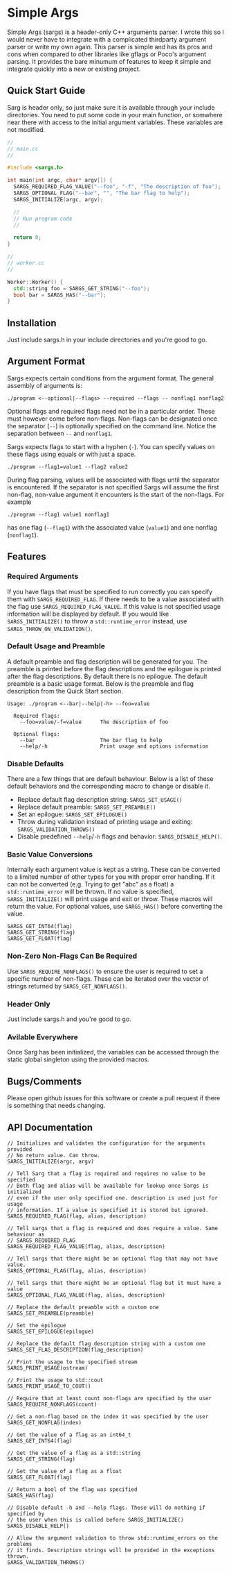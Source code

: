 # Simple Args

Simple Args (sargs) is a header-only C++ arguments parser. I wrote this so I would never have to integrate with a complicated thirdparty argument parser or write my own again. This parser is simple and has its pros and cons when compared to other libraries like gflags or Poco's argument parsing. It provides the bare minumum of features to keep it simple and integrate quickly into a new or existing project.

## Quick Start Guide

Sarg is header only, so just make sure it is available through your include directories. You need to put some code in your main function, or somwhere near there with access to the initial argument variables. These variables are not modified.

```cpp
//
// main.cc
//

#include <sargs.h>

int main(int argc, char* argv[]) {
  SARGS_REQUIRED_FLAG_VALUE("--foo", "-f", "The description of foo");
  SARGS_OPTIONAL_FLAG("--bar", "", "The bar flag to help");
  SARGS_INITIALIZE(argc, argv);

  //
  // Run program code
  //

  return 0;
}
```

```cpp
//
// worker.cc
//

Worker::Worker() {
  std::string foo = SARGS_GET_STRING("--foo");
  bool bar = SARGS_HAS("--bar");
}
```

## Installation

Just include sargs.h in your include directories and you're good to go.

## Argument Format

Sargs expects certain conditions from the argument format. The general assembly of arguments is:

```./program <--optional|--flags> --required --flags -- nonflag1 nonflag2```

Optional flags and required flags need not be in a particular order. These must however come before non-flags. Non-flags can be designated once the separator (```--```) is optionally specified on the command line. Notice the separation between ```--``` and ```nonflag1```.

Sargs expects flags to start with a hyphen (```-```). You can specify values on these flags using equals or with just a space.

```./program --flag1=value1 --flag2 value2```

During flag parsing, values will be associated with flags until the separator is encountered. If the separator is not specified Sargs will assume the first non-flag, non-value argument it encounters is the start of the non-flags. For example

```./program --flag1 value1 nonflag1```

has one flag (```--flag1```) with the associated value (```value1```) and one nonflag (```nonflag1```).

## Features

### Required Arguments

If you have flags that must be specified to run correctly you can specify them with ```SARGS_REQUIRED_FLAG```. If there needs to be a value associated with the flag use ```SARGS_REQUIRED_FLAG_VALUE```. If this value is not specified usage information will be displayed by default. If you would like ```SARGS_INITIALIZE()``` to throw a ```std::runtime_error``` instead, use ```SARGS_THROW_ON_VALIDATION()```.

### Default Usage and Preamble

A default preamble and flag description will be generated for you. The preamble is printed before the flag descriptions and the epilogue is printed after the flag descriptions. By default there is no epilogue. The default preamble is a basic usage format. Below is the preamble and flag description from the Quick Start section.

```
Usage: ./program <--bar|--help|-h> --foo=value

  Required flags:
    --foo=value/-f=value      The description of foo

  Optional flags:
    --bar                     The bar flag to help
    --help/-h                 Print usage and options information
```

### Disable Defaults

There are a few things that are default behaviour. Below is a list of these default behaviors and the corresponding macro to change or disable it.

- Replace default flag description string: ```SARGS_SET_USAGE()```
- Replace default preamble: ```SARGS_SET_PREAMBLE()```
- Set an epilogue: ```SARGS_SET_EPILOGUE()```
- Throw during validation instead of printing usage and exiting: ```SARGS_VALIDATION_THROWS()```
- Disable predefined ```--help```/```-h``` flags and behavior: ```SARGS_DISABLE_HELP()```.

### Basic Value Conversions

Internally each argument value is kept as a string. These can be converted to a limited number of other types for you with proper error handling. If it can not be converted (e.g. Trying to get "abc" as a float) a ```std::runtime_error``` will be thrown. If no value is specified, ```SARGS_INITIALIZE()``` will print usage and exit or throw. These macros will return the value. For optional values, use ```SARGS_HAS()``` before converting the value.

```
SARGS_GET_INT64(flag)
SARGS_GET_STRING(flag)
SARGS_GET_FLOAT(flag)
```

### Non-Zero Non-Flags Can Be Required

Use ```SARGS_REQUIRE_NONFLAGS()``` to ensure the user is required to set a specific number of non-flags. These can be iterated over the vector of strings returned by ```SARGS_GET_NONFLAGS()```.

### Header Only

Just include sargs.h and you're good to go.

### Avilable Everywhere

Once Sarg has been initialized, the variables can be accessed through the static global singleton using the provided macros.

## Bugs/Comments

Please open github issues for this software or create a pull request if there is something that needs changing.

## API Documentation

```
// Initializes and validates the configuration for the arguments provided
// No return value. Can throw.
SARGS_INITIALIZE(argc, argv)

// Tell Sarg that a flag is required and requires no value to be specified
// Both flag and alias will be available for lookup once Sargs is initialized
// even if the user only specified one. description is used just for usage
// information. If a value is specified it is stored but ignored.
SARGS_REQUIRED_FLAG(flag, alias, description)

// Tell sargs that a flag is required and does require a value. Same behaviour as
// SARGS_REQUIRED_FLAG
SARGS_REQUIRED_FLAG_VALUE(flag, alias, description)

// Tell sargs that there might be an optional flag that may not have value.
SARGS_OPTIONAL_FLAG(flag, alias, description)

// Tell sargs that there might be an optional flag but it must have a value
SARGS_OPTIONAL_FLAG_VALUE(flag, alias, description)

// Replace the default preamble with a custom one
SARGS_SET_PREAMBLE(preamble)

// Set the epilogue
SARGS_SET_EPILOGUE(epilogue)

// Replace the default flag description string with a custom one
SARGS_SET_FLAG_DESCRIPTION(flag_description)

// Print the usage to the specified stream
SARGS_PRINT_USAGE(ostream)

// Print the usage to std::cout
SARGS_PRINT_USAGE_TO_COUT()

// Require that at least count non-flags are specified by the user
SARGS_REQUIRE_NONFLAGS(count)

// Get a non-flag based on the index it was specified by the user
SARGS_GET_NONFLAG(index)

// Get the value of a flag as an int64_t
SARGS_GET_INT64(flag)

// Get the value of a flag as a std::string
SARGS_GET_STRING(flag)

// Get the value of a flag as a float
SARGS_GET_FLOAT(flag)

// Return a bool of the flag was specified
SARGS_HAS(flag)

// Disable default -h and --help flags. These will do nothing if specified by
// the user when this is called before SARGS_INITIALIZE()
SARGS_DISABLE_HELP()

// Allow the argument validation to throw std::runtime_errors on the problems
// it finds. Description strings will be provided in the exceptions thrown.
SARGS_VALIDATION_THROWS()
```